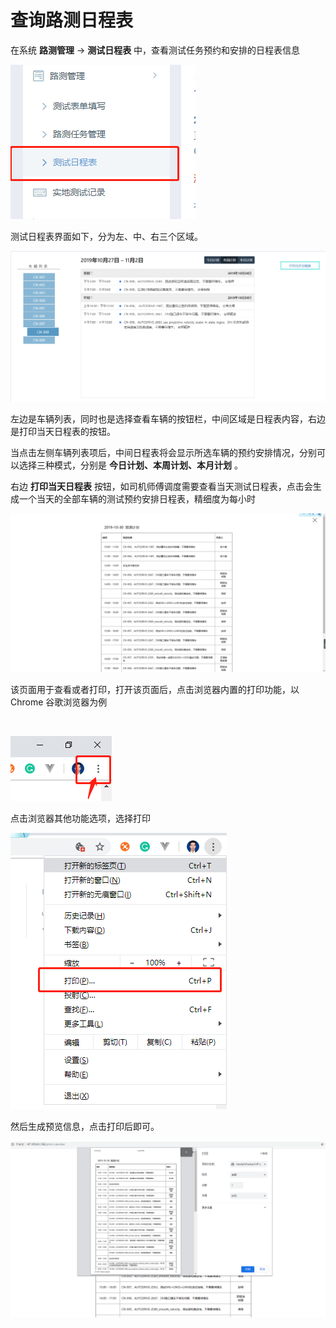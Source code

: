 # 查询路测日程表

在系统 **路测管理** -&gt; **测试日程表** 中，查看测试任务预约和安排的日程表信息

![&#x5BFC;&#x822A;&#x680F;&#x6D4B;&#x8BD5;&#x65E5;&#x7A0B;&#x8868;&#x5165;&#x53E3;](.gitbook/assets/image%20%2816%29.png)

测试日程表界面如下，分为左、中、右三个区域。

![](.gitbook/assets/image.png)

左边是车辆列表，同时也是选择查看车辆的按钮栏，中间区域是日程表内容，右边是打印当天日程表的按钮。

当点击左侧车辆列表项后，中间日程表将会显示所选车辆的预约安排情况，分别可以选择三种模式，分别是 **今日计划、本周计划、本月计划** 。

右边 **打印当天日程表** 按钮，如司机师傅调度需要查看当天测试日程表，点击会生成一个当天的全部车辆的测试预约安排日程表，精细度为每小时

![&#x5F53;&#x5929;&#x5168;&#x90E8;&#x8F66;&#x8F86;&#x6D4B;&#x8BD5;&#x5B89;&#x6392;&#x60C5;&#x51B5;](.gitbook/assets/image%20%2880%29.png)

该页面用于查看或者打印，打开该页面后，点击浏览器内置的打印功能，以Chrome 谷歌浏览器为例

​

![&#x6D4F;&#x89C8;&#x5668;&#x529F;&#x80FD;&#x9009;&#x9879;](.gitbook/assets/image%20%2865%29.png)

点击浏览器其他功能选项，选择打印

![&#x70B9;&#x51FB;&#x6253;&#x5370;&#x6216;&#x8005; Ctrl + P](.gitbook/assets/image%20%2856%29.png)

然后生成预览信息，点击打印后即可。

![](.gitbook/assets/image%20%2825%29.png)

